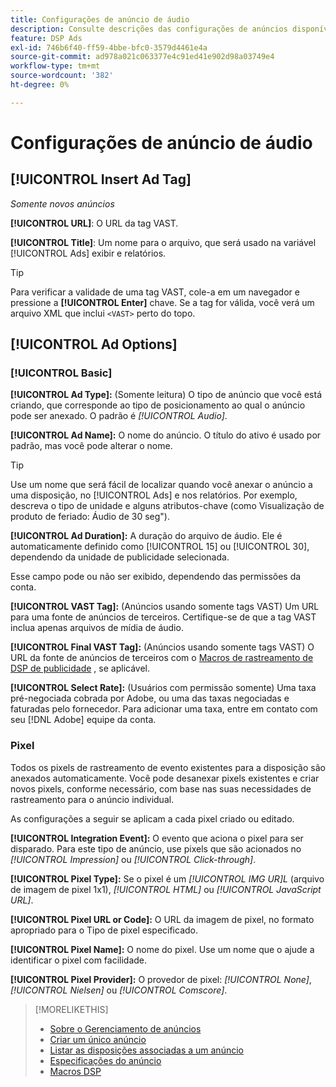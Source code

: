 ```yaml
---
title: Configurações de anúncio de áudio
description: Consulte descrições das configurações de anúncios disponíveis para anúncios de áudio.
feature: DSP Ads
exl-id: 746b6f40-ff59-4bbe-bfc0-3579d4461e4a
source-git-commit: ad978a021c063377e4c91ed41e902d98a03749e4
workflow-type: tm+mt
source-wordcount: '382'
ht-degree: 0%

---
```


# Configurações de anúncio de áudio

## [!UICONTROL Insert Ad Tag]

*Somente novos anúncios*

**[!UICONTROL URL]**: O URL da tag VAST.

**[!UICONTROL Title]**: Um nome para o arquivo, que será usado na variável [!UICONTROL Ads] exibir e relatórios.

>[!TIP]
>
> Para verificar a validade de uma tag VAST, cole-a em um navegador e pressione a **[!UICONTROL Enter]** chave. Se a tag for válida, você verá um arquivo XML que inclui `<VAST>` perto do topo.

## [!UICONTROL Ad Options]

### [!UICONTROL Basic]

**[!UICONTROL Ad Type]:** (Somente leitura) O tipo de anúncio que você está criando, que corresponde ao tipo de posicionamento ao qual o anúncio pode ser anexado. O padrão é *[!UICONTROL Audio]*.

**[!UICONTROL Ad Name]:** O nome do anúncio. O título do ativo é usado por padrão, mas você pode alterar o nome.

>[!TIP]
>
> Use um nome que será fácil de localizar quando você anexar o anúncio a uma disposição, no [!UICONTROL Ads] e nos relatórios. Por exemplo, descreva o tipo de unidade e alguns atributos-chave (como Visualização de produto de feriado: Áudio de 30 seg&quot;).

**[!UICONTROL Ad Duration]:** A duração do arquivo de áudio. Ele é automaticamente definido como [!UICONTROL 15] ou [!UICONTROL 30], dependendo da unidade de publicidade selecionada.

Esse campo pode ou não ser exibido, dependendo das permissões da conta.

**[!UICONTROL VAST Tag]:** (Anúncios usando somente tags VAST) Um URL para uma fonte de anúncios de terceiros. Certifique-se de que a tag VAST inclua apenas arquivos de mídia de áudio.

**[!UICONTROL Final VAST Tag]:** (Anúncios usando somente tags VAST) O URL da fonte de anúncios de terceiros com o [Macros de rastreamento de DSP de publicidade](/help/dsp/campaign-management/macros.md) , se aplicável.

**[!UICONTROL Select Rate]:** (Usuários com permissão somente) Uma taxa pré-negociada cobrada por Adobe, ou uma das taxas negociadas e faturadas pelo fornecedor. Para adicionar uma taxa, entre em contato com seu [!DNL Adobe] equipe da conta.

### Pixel

Todos os pixels de rastreamento de evento existentes para a disposição são anexados automaticamente. Você pode desanexar pixels existentes e criar novos pixels, conforme necessário, com base nas suas necessidades de rastreamento para o anúncio individual.

As configurações a seguir se aplicam a cada pixel criado ou editado.

**[!UICONTROL Integration Event]:** O evento que aciona o pixel para ser disparado. Para este tipo de anúncio, use pixels que são acionados no *[!UICONTROL Impression]* ou *[!UICONTROL Click-through]*.

**[!UICONTROL Pixel Type]:** Se o pixel é um *[!UICONTROL IMG UR]L* (arquivo de imagem de pixel 1x1), *[!UICONTROL HTML]* ou *[!UICONTROL JavaScript URL]*.

**[!UICONTROL Pixel URL or Code]:** O URL da imagem de pixel, no formato apropriado para o Tipo de pixel especificado.

**[!UICONTROL Pixel Name]:** O nome do pixel. Use um nome que o ajude a identificar o pixel com facilidade.

**[!UICONTROL Pixel Provider]:** O provedor de pixel: *[!UICONTROL None]*, *[!UICONTROL Nielsen]* ou *[!UICONTROL Comscore]*.

>[!MORELIKETHIS]
>
>* [Sobre o Gerenciamento de anúncios](ad-about.md)
>* [Criar um único anúncio](ad-create.md)
>* [Listar as disposições associadas a um anúncio](/help/dsp/campaign-management/ads/ad-list-placements.md)
>* [Especificações do anúncio](ad-specs.md)
>* [Macros DSP](/help/dsp/campaign-management/macros.md)

